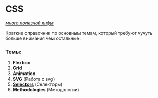 # CSS

[_много полезной инфы_](https://habr.com/ru/articles/698350/ "Habr статья")

Краткие справочник по основным темам, который требуют чучуть больше внимания чем остальные.

### Темы:

1. **Flexbox**
2. **Grid**
3. **Animation**
4. **SVG** (Работа с svg)
5. [**Selectors**](https://code.tutsplus.com/ru/tutorials/the-30-css-selectors-you-must-memorize--net-16048 "надо будет перенести") (Селекторы)
6. **Methodologies** (Методологии)
